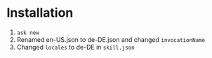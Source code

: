 # Installation
1. `ask new`
2. Renamed en-US.json to de-DE.json and changed `invocationName`
3. Changed `locales` to de-DE in `skill.json`